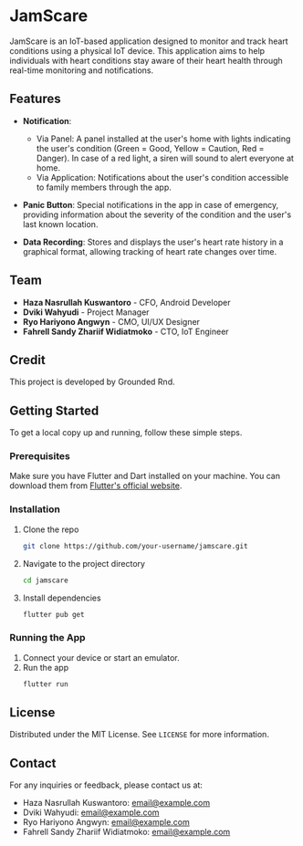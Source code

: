 # JamScare

JamScare is an IoT-based application designed to monitor and track heart conditions using a physical IoT device. This application aims to help individuals with heart conditions stay aware of their heart health through real-time monitoring and notifications.

## Features

- **Notification**: 
  - Via Panel: A panel installed at the user's home with lights indicating the user's condition (Green = Good, Yellow = Caution, Red = Danger). In case of a red light, a siren will sound to alert everyone at home.
  - Via Application: Notifications about the user's condition accessible to family members through the app.

- **Panic Button**: Special notifications in the app in case of emergency, providing information about the severity of the condition and the user's last known location.

- **Data Recording**: Stores and displays the user's heart rate history in a graphical format, allowing tracking of heart rate changes over time.

## Team

- **Haza Nasrullah Kuswantoro** - CFO, Android Developer
- **Dviki Wahyudi** - Project Manager
- **Ryo Hariyono Angwyn** - CMO, UI/UX Designer
- **Fahrell Sandy Zhariif Widiatmoko** - CTO, IoT Engineer

## Credit

This project is developed by Grounded Rnd.

## Getting Started

To get a local copy up and running, follow these simple steps.

### Prerequisites

Make sure you have Flutter and Dart installed on your machine. You can download them from [Flutter's official website](https://flutter.dev/docs/get-started/install).

### Installation

1. Clone the repo
   ```sh
   git clone https://github.com/your-username/jamscare.git
   ```
2. Navigate to the project directory
   ```sh
   cd jamscare
   ```
3. Install dependencies
   ```sh
   flutter pub get
   ```

### Running the App

1. Connect your device or start an emulator.
2. Run the app
   ```sh
   flutter run
   ```

## License

Distributed under the MIT License. See `LICENSE` for more information.

## Contact

For any inquiries or feedback, please contact us at:

- Haza Nasrullah Kuswantoro: [email@example.com](mailto:email@example.com)
- Dviki Wahyudi: [email@example.com](mailto:email@example.com)
- Ryo Hariyono Angwyn: [email@example.com](mailto:email@example.com)
- Fahrell Sandy Zhariif Widiatmoko: [email@example.com](mailto:email@example.com)
